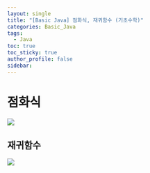 ```yaml
---
layout: single
title: "[Basic Java] 점화식, 재귀함수 (기초수학)"
categories: Basic_Java
tags:
  - Java
toc: true
toc_sticky: true
author_profile: false
sidebar:
---
```

# 점화식

![](https://i.imgur.com/PJdVbk0.png)

## 재귀함수

![](https://i.imgur.com/MTj5Gjw.png)


